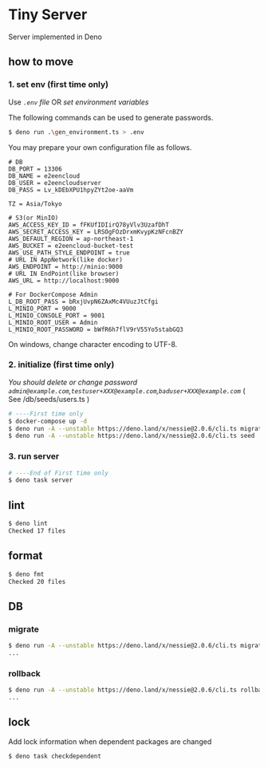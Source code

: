 # Tiny Server

Server implemented in Deno

## how to move

### 1. set env (first time only)

Use _`.env` file_ OR _set environment variables_

The following commands can be used to generate passwords.

```bash
$ deno run .\gen_environment.ts > .env
```

You may prepare your own configuration file as follows.

```.env
# DB
DB_PORT = 13306
DB_NAME = e2eencloud
DB_USER = e2eencloudserver
DB_PASS = Lv_kDEbXPU1hpyZYt2oe-aaVm

TZ = Asia/Tokyo

# S3(or MinIO)
AWS_ACCESS_KEY_ID = fFKUfIDIirQ78yVlv3UzafDhT
AWS_SECRET_ACCESS_KEY = LRSOgFOzDrxmKvypKzNFcnBZY
AWS_DEFAULT_REGION = ap-northeast-1
AWS_BUCKET = e2eencloud-bucket-test
AWS_USE_PATH_STYLE_ENDPOINT = true
# URL IN AppNetwork(like docker)
AWS_ENDPOINT = http://minio:9000
# URL IN EndPoint(like browser)
AWS_URL = http://localhost:9000

# For DockerCompose Admin
L_DB_ROOT_PASS = bRxjUvpN6ZAxMc4VUuzJtCfgi
L_MINIO_PORT = 9000
L_MINIO_CONSOLE_PORT = 9001
L_MINIO_ROOT_USER = Admin
L_MINIO_ROOT_PASSWORD = bWfR6h7flV9rV55Yo5stabGQ3
```

On windows, change character encoding to UTF-8.

### 2. initialize (first time only)

_You should delete or change password
`admin@example.com`,`testuser+XXX@example.com`,`baduser+XXX@example.com`_ ( See
/db/seeds/users.ts )

```bash
# ----First time only
$ docker-compose up -d
$ deno run -A --unstable https://deno.land/x/nessie@2.0.6/cli.ts migrate
$ deno run -A --unstable https://deno.land/x/nessie@2.0.6/cli.ts seed
```

### 3. run server

```bash
# ----End of First time only
$ deno task server
```

## lint

```bash
$ deno lint
Checked 17 files
```

## format

```bash
$ deno fmt
Checked 20 files
```

## DB

### migrate

```bash
$ deno run -A --unstable https://deno.land/x/nessie@2.0.6/cli.ts migrate
...
```

### rollback

```bash
$ deno run -A --unstable https://deno.land/x/nessie@2.0.6/cli.ts rollback
...
```

## lock

Add lock information when dependent packages are changed

```bash
$ deno task checkdependent
```
